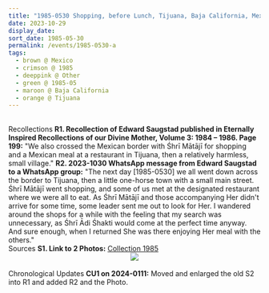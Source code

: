 ```yaml
---
title: "1985-0530 Shopping, before Lunch, Tijuana, Baja California, Mexico"
date: 2023-10-29
display_date: 
sort_date: 1985-05-30
permalink: /events/1985-0530-a
tags:
  - brown @ Mexico
  - crimson @ 1985
  - deeppink @ Other
  - green @ 1985-05
  - maroon @ Baja California
  - orange @ Tijuana
---
```


<br>

<wave-list>
  <list-title color="DarkSeaGreen" width="65"> Recollections</list-title>
  <list-item color="BlanchedAlmond"  width="280"><b>R1. Recollection of Edward Saugstad published in Eternally Inspired Recollections of our Divine Mother, Volume 3: 1984 &#8211; 1986. Page 199:</b> "We also crossed the Mexican border with Śhrī Mātājī for shopping and a Mexican meal at a restaurant in Tijuana, then a relatively harmless, small village."</list-item>
  <list-item color="Lavender"  width="280"><b>R2. 2023-1030 WhatsApp message from Edward Saugstad to a WhatsApp group:</b> "The next day [1985-0530] we all went down across the border to Tijuana, then a little one-horse town with a small main street. Śhrī Mātājī went shopping, and some of us met at the designated restaurant where we were all to eat. As Śhrī Mātājī and those accompanying Her didn't arrive for some time, some leader sent me out to look for Her. I wandered around the shops for a while with the feeling that my search was unnecessary, as Śhrī  Ādi Śhakti would come at the perfect time anyway. And sure enough, when I returned She was there enjoying Her meal with the others."</list-item>  
</wave-list>

<br>

<wave-list>
  <list-title color="DarkSeaGreen" width="40">Sources</list-title>
  <list-item color="BlanchedAlmond"  width="280"><b>S1. Link to 2 Photos:</b> <a href="https://eternalmoments.smugmug.com/Collections/John-Watkinson-Collection/1983">Collection 1985</a></list-item>
</wave-list>

<div style="text-align: center"><img src="https://pub-bcc3cbe9b1e94ba1ac28915f7a3900fa.r2.dev/1985-0530_Shopping_before_Lunch_Tijuana_Baja_California_Mexico_01_(from_tif)_(Anna_Mancini_Collection).jpg" /></div>

<br>

<wave-list>
  <list-title color="DarkSeaGreen" width="110">Chronological Updates</list-title>
  <list-item color="BlanchedAlmond"  width="280"><b>CU1 on 2024-0111:</b> Moved and enlarged the old S2 into R1 and added R2 and the Photo.</list-item> 
</wave-list>